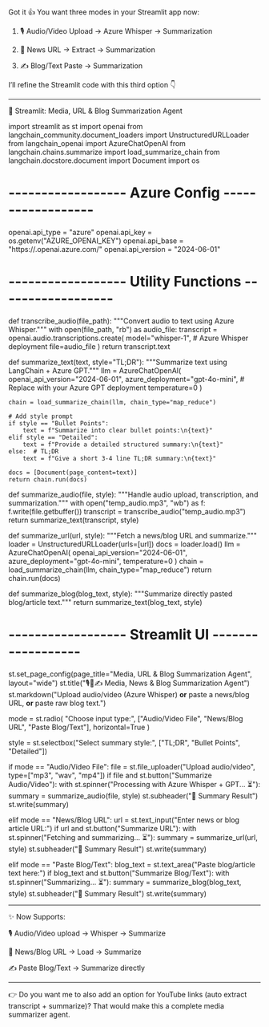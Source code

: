 Got it 👍 You want three modes in your Streamlit app now:

1. 🎙️ Audio/Video Upload → Azure Whisper → Summarization


2. 📰 News URL → Extract → Summarization


3. ✍️ Blog/Text Paste → Summarization



I’ll refine the Streamlit code with this third option 👇


---

🐍 Streamlit: Media, URL & Blog Summarization Agent

import streamlit as st
import openai
from langchain_community.document_loaders import UnstructuredURLLoader
from langchain_openai import AzureChatOpenAI
from langchain.chains.summarize import load_summarize_chain
from langchain.docstore.document import Document
import os

# ------------------ Azure Config ------------------
openai.api_type = "azure"
openai.api_key = os.getenv("AZURE_OPENAI_KEY")
openai.api_base = "https://<your-resource-name>.openai.azure.com/"
openai.api_version = "2024-06-01"

# ------------------ Utility Functions ------------------
def transcribe_audio(file_path):
    """Convert audio to text using Azure Whisper."""
    with open(file_path, "rb") as audio_file:
        transcript = openai.audio.transcriptions.create(
            model="whisper-1",   # Azure Whisper deployment
            file=audio_file
        )
    return transcript.text

def summarize_text(text, style="TL;DR"):
    """Summarize text using LangChain + Azure GPT."""
    llm = AzureChatOpenAI(
        openai_api_version="2024-06-01",
        azure_deployment="gpt-4o-mini",  # Replace with your Azure GPT deployment
        temperature=0
    )

    chain = load_summarize_chain(llm, chain_type="map_reduce")

    # Add style prompt
    if style == "Bullet Points":
        text = f"Summarize into clear bullet points:\n{text}"
    elif style == "Detailed":
        text = f"Provide a detailed structured summary:\n{text}"
    else:  # TL;DR
        text = f"Give a short 3-4 line TL;DR summary:\n{text}"

    docs = [Document(page_content=text)]
    return chain.run(docs)

def summarize_audio(file, style):
    """Handle audio upload, transcription, and summarization."""
    with open("temp_audio.mp3", "wb") as f:
        f.write(file.getbuffer())
    transcript = transcribe_audio("temp_audio.mp3")
    return summarize_text(transcript, style)

def summarize_url(url, style):
    """Fetch a news/blog URL and summarize."""
    loader = UnstructuredURLLoader(urls=[url])
    docs = loader.load()
    llm = AzureChatOpenAI(
        openai_api_version="2024-06-01",
        azure_deployment="gpt-4o-mini",
        temperature=0
    )
    chain = load_summarize_chain(llm, chain_type="map_reduce")
    return chain.run(docs)

def summarize_blog(blog_text, style):
    """Summarize directly pasted blog/article text."""
    return summarize_text(blog_text, style)

# ------------------ Streamlit UI ------------------
st.set_page_config(page_title="Media, URL & Blog Summarization Agent", layout="wide")
st.title("🎙️📰✍️ Media, News & Blog Summarization Agent")
st.markdown("Upload audio/video (Azure Whisper) **or** paste a news/blog URL, **or** paste raw blog text.")

mode = st.radio(
    "Choose input type:",
    ["Audio/Video File", "News/Blog URL", "Paste Blog/Text"],
    horizontal=True
)

style = st.selectbox("Select summary style:", ["TL;DR", "Bullet Points", "Detailed"])

if mode == "Audio/Video File":
    file = st.file_uploader("Upload audio/video", type=["mp3", "wav", "mp4"])
    if file and st.button("Summarize Audio/Video"):
        with st.spinner("Processing with Azure Whisper + GPT... ⏳"):
            summary = summarize_audio(file, style)
        st.subheader("📌 Summary Result")
        st.write(summary)

elif mode == "News/Blog URL":
    url = st.text_input("Enter news or blog article URL:")
    if url and st.button("Summarize URL"):
        with st.spinner("Fetching and summarizing... ⏳"):
            summary = summarize_url(url, style)
        st.subheader("📌 Summary Result")
        st.write(summary)

elif mode == "Paste Blog/Text":
    blog_text = st.text_area("Paste blog/article text here:")
    if blog_text and st.button("Summarize Blog/Text"):
        with st.spinner("Summarizing... ⏳"):
            summary = summarize_blog(blog_text, style)
        st.subheader("📌 Summary Result")
        st.write(summary)


---

✨ Now Supports:

🎙️ Audio/Video upload → Whisper → Summarize

📰 News/Blog URL → Load → Summarize

✍️ Paste Blog/Text → Summarize directly



---

👉 Do you want me to also add an option for YouTube links (auto extract transcript + summarize)? That would make this a complete media summarizer agent.

